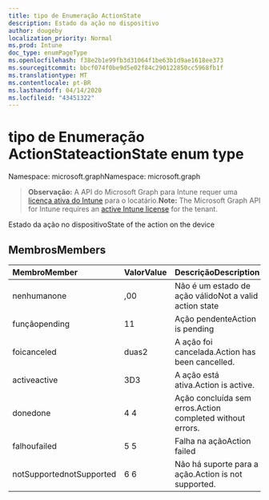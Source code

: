 ```yaml
---
title: tipo de Enumeração ActionState
description: Estado da ação no dispositivo
author: dougeby
localization_priority: Normal
ms.prod: Intune
doc_type: enumPageType
ms.openlocfilehash: f38e2b1e99fb3d31064f1be63b1d9ae1618ee373
ms.sourcegitcommit: bbcf074f0be9d5e02f84c290122850cc5968fb1f
ms.translationtype: MT
ms.contentlocale: pt-BR
ms.lasthandoff: 04/14/2020
ms.locfileid: "43451322"
---
```

# <a name="actionstate-enum-type"></a><span data-ttu-id="82562-103">tipo de Enumeração ActionState</span><span class="sxs-lookup"><span data-stu-id="82562-103">actionState enum type</span></span>

<span data-ttu-id="82562-104">Namespace: microsoft.graph</span><span class="sxs-lookup"><span data-stu-id="82562-104">Namespace: microsoft.graph</span></span>

> <span data-ttu-id="82562-105">**Observação:** A API do Microsoft Graph para Intune requer uma [licença ativa do Intune](https://go.microsoft.com/fwlink/?linkid=839381) para o locatário.</span><span class="sxs-lookup"><span data-stu-id="82562-105">**Note:** The Microsoft Graph API for Intune requires an [active Intune license](https://go.microsoft.com/fwlink/?linkid=839381) for the tenant.</span></span>

<span data-ttu-id="82562-106">Estado da ação no dispositivo</span><span class="sxs-lookup"><span data-stu-id="82562-106">State of the action on the device</span></span>

## <a name="members"></a><span data-ttu-id="82562-107">Membros</span><span class="sxs-lookup"><span data-stu-id="82562-107">Members</span></span>
|<span data-ttu-id="82562-108">Membro</span><span class="sxs-lookup"><span data-stu-id="82562-108">Member</span></span>|<span data-ttu-id="82562-109">Valor</span><span class="sxs-lookup"><span data-stu-id="82562-109">Value</span></span>|<span data-ttu-id="82562-110">Descrição</span><span class="sxs-lookup"><span data-stu-id="82562-110">Description</span></span>|
|:---|:---|:---|
|<span data-ttu-id="82562-111">nenhuma</span><span class="sxs-lookup"><span data-stu-id="82562-111">none</span></span>|<span data-ttu-id="82562-112">,0</span><span class="sxs-lookup"><span data-stu-id="82562-112">0</span></span>|<span data-ttu-id="82562-113">Não é um estado de ação válido</span><span class="sxs-lookup"><span data-stu-id="82562-113">Not a valid action state</span></span>|
|<span data-ttu-id="82562-114">função</span><span class="sxs-lookup"><span data-stu-id="82562-114">pending</span></span>|<span data-ttu-id="82562-115">1</span><span class="sxs-lookup"><span data-stu-id="82562-115">1</span></span>|<span data-ttu-id="82562-116">Ação pendente</span><span class="sxs-lookup"><span data-stu-id="82562-116">Action is pending</span></span>|
|<span data-ttu-id="82562-117">foi</span><span class="sxs-lookup"><span data-stu-id="82562-117">canceled</span></span>|<span data-ttu-id="82562-118">duas</span><span class="sxs-lookup"><span data-stu-id="82562-118">2</span></span>|<span data-ttu-id="82562-119">A ação foi cancelada.</span><span class="sxs-lookup"><span data-stu-id="82562-119">Action has been cancelled.</span></span>|
|<span data-ttu-id="82562-120">active</span><span class="sxs-lookup"><span data-stu-id="82562-120">active</span></span>|<span data-ttu-id="82562-121">3D</span><span class="sxs-lookup"><span data-stu-id="82562-121">3</span></span>|<span data-ttu-id="82562-122">A ação está ativa.</span><span class="sxs-lookup"><span data-stu-id="82562-122">Action is active.</span></span>|
|<span data-ttu-id="82562-123">done</span><span class="sxs-lookup"><span data-stu-id="82562-123">done</span></span>|<span data-ttu-id="82562-124">4 </span><span class="sxs-lookup"><span data-stu-id="82562-124">4</span></span>|<span data-ttu-id="82562-125">Ação concluída sem erros.</span><span class="sxs-lookup"><span data-stu-id="82562-125">Action completed without errors.</span></span>|
|<span data-ttu-id="82562-126">falhou</span><span class="sxs-lookup"><span data-stu-id="82562-126">failed</span></span>|<span data-ttu-id="82562-127">5 </span><span class="sxs-lookup"><span data-stu-id="82562-127">5</span></span>|<span data-ttu-id="82562-128">Falha na ação</span><span class="sxs-lookup"><span data-stu-id="82562-128">Action failed</span></span>|
|<span data-ttu-id="82562-129">notSupported</span><span class="sxs-lookup"><span data-stu-id="82562-129">notSupported</span></span>|<span data-ttu-id="82562-130">6 </span><span class="sxs-lookup"><span data-stu-id="82562-130">6</span></span>|<span data-ttu-id="82562-131">Não há suporte para a ação.</span><span class="sxs-lookup"><span data-stu-id="82562-131">Action is not supported.</span></span>|







